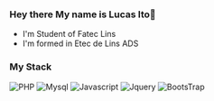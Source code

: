 ### Hey there My name is Lucas Ito👋
- I'm Student of Fatec Lins
- I'm formed in Etec de Lins ADS
### My Stack
![PHP](https://img.shields.io/badge/PHP-777BB4?style=for-the-badge&logo=php&logoColor=white)
![Mysql](https://img.shields.io/badge/MySQL-00000F?style=for-the-badge&logo=mysql&logoColor=white)
![Javascript](https://img.shields.io/badge/JavaScript-323330?style=for-the-badge&logo=javascript&logoColor=F7DF1E)
![Jquery](https://img.shields.io/badge/jQuery-0769AD?style=for-the-badge&logo=jquery&logoColor=white)
![BootsTrap](https://img.shields.io/badge/Bootstrap-563D7C?style=for-the-badge&logo=bootstrap&logoColor=white)

